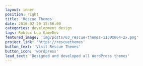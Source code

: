 ```yaml
---
layout: inner
position: right
title: 'Rescue Themes'
date: 2016-02-20 15:56:00
categories: development design
tags: Roblox Lua GameDev
featured_image: 'img/posts/03_rescue-themes-1130x864-2x.png'
project_link: 'https://rescuethemes'
button_text: 'Visit Rescue Themes'
button_icon: 'wordpress'
lead_text: 'Designed and developed all WordPress themes'
---
```

